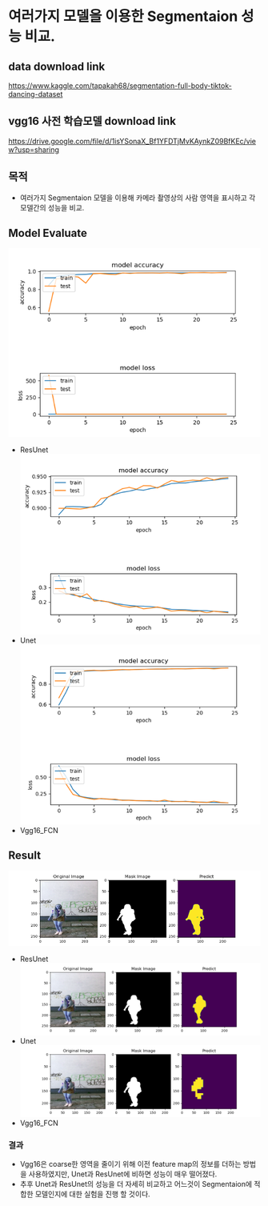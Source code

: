 # 여러가지 모델을 이용한 Segmentaion 성능 비교.


## data download link
https://www.kaggle.com/tapakah68/segmentation-full-body-tiktok-dancing-dataset

## vgg16 사전 학습모델 download link
https://drive.google.com/file/d/1isYSonaX_Bf1YFDTjMvKAynkZ09BfKEc/view?usp=sharing


## 목적
- 여러가지 Segmentaion 모델을 이용해 카메라 촬영상의 사람 영역을 표시하고 각 모델간의 성능을 비교.


## Model Evaluate
<img src="./Result/ResUnet/0.acc_loss.png"></a>
- ResUnet
<img src="./Result/Unet/0.acc_loss.png"></a>
- Unet
<img src="./Result/Vgg16_FCN/0.acc_loss.png"></a>
- Vgg16_FCN

## Result
<img src="./Result/ResUnet/0.result_0.png"></a>
- ResUnet
<img src="./Result/Unet/0.result_0.png"></a>
- Unet
<img src="./Result/Vgg16_FCN/0.result_0.png"></a>
- Vgg16_FCN

### 결과
- Vgg16은 coarse한 영역을 줄이기 위해 이전 feature map의 정보를 더하는 방법을 사용하였지만, Unet과 ResUnet에 비하면 성능이 매우 떨어졌다.
- 추후 Unet과 ResUnet의 성능을 더 자세히 비교하고 어느것이 Segmentaion에 적합한 모델인지에 대한 실험을 진행 할 것이다.

